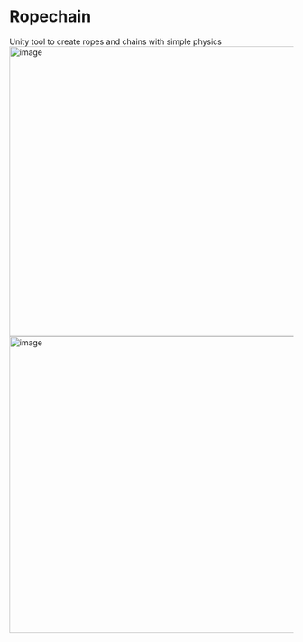 # Ropechain
Unity tool to create ropes and chains with simple physics
<img width="1344" height="515" alt="image" src="https://github.com/user-attachments/assets/bb14b054-1af6-4d5f-ae40-c0356e71b87e" />
<img width="1536" height="526" alt="image" src="https://github.com/user-attachments/assets/4f98d078-2be8-49b4-9b69-f12e6d3d7c30" />
